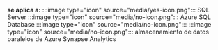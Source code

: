 <Token>**se aplica a:** :::image type="icon" source="media/yes-icon.png"::: SQL Server :::image type="icon" source="media/no-icon.png"::: Azure SQL Database :::image type="icon" source="media/no-icon.png"::: :::image type="icon" source="media/no-icon.png"::: almacenamiento de datos paralelos de Azure Synapse Analytics</Token>
